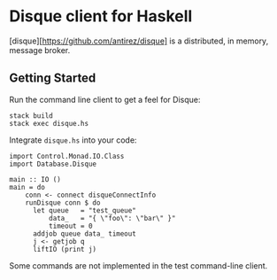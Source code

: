
# Disque client for Haskell

[disque][https://github.com/antirez/disque] is a distributed, in
memory, message broker.

## Getting Started

Run the command line client to get a feel for Disque:

    stack build
	stack exec disque.hs

Integrate `disque.hs` into your code:

    import Control.Monad.IO.Class
    import Database.Disque

    main :: IO ()
    main = do
        conn <- connect disqueConnectInfo
		runDisque conn $ do
		  let queue   = "test_queue"
		      data_   = "{ \"foo\": \"bar\" }"
			  timeout = 0
		  addjob queue data_ timeout
		  j <- getjob q
		  liftIO (print j)

Some commands are not implemented in the test command-line client.
